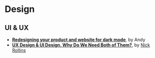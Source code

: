 # Design

## UI & UX

* **[Redesigning your product and website for dark mode](https://stuffandnonsense.co.uk/blog/redesigning-your-product-and-website-for-dark-mode)**, by Andy
* **[UX Design & UI Design. Why Do We Need Both of Them?](https://uxengineer.com/ux-and-ui-why-you-need-both/)**, by [Nick Rollins](https://uxengineer.com/author/nickrollins/)
